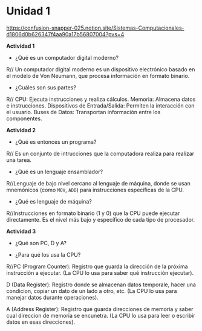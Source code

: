 # Unidad 1

https://confusion-snapper-025.notion.site/Sistemas-Computacionales-d1806d0b626347f4aa90a17b56807004?pvs=4

**Actividad 1**
- ¿Qué es un computador digital moderno?
  
R// Un computador digital moderno es un dispositivo electrónico basado en el modelo de Von Neumann, que procesa información en formato binario.

- ¿Cuáles son sus partes?
  
R// CPU: Ejecuta instrucciones y realiza cálculos.
Memoria: Almacena datos e instrucciones.
Dispositivos de Entrada/Salida: Permiten la interacción con el usuario.
Buses de Datos: Transportan información entre los componentes.

**Actividad 2**
- ¿Qué es entonces un programa?

R// Es un conjunto de intrucciones que la computadora realiza para realizar una tarea. 

- ¿Qué es un lenguaje ensamblador?

R//Lenguaje de bajo nivel cercano al lenguaje de máquina, donde se usan mnemónicos (como `MOV`, `ADD`) para instrucciones específicas de la CPU.

- ¿Qué es lenguaje de máquina?

R//Instrucciones en formato binario (1 y 0) que la CPU puede ejecutar directamente. Es el nivel más bajo y específico de cada tipo de procesador.

**Actividad 3**
- ¿Qué son PC, D y A?
  
- ¿Para qué los usa la CPU?

R//PC (Program Counter): Registro que guarda la dirección de la próxima instrucción a ejecutar. (La CPU lo usa para saber qué instrucción ejecutar).


D (Data Register): Registro donde se almacenan datos temporale, hacer una condicion, copiar un dato de un lado a otro, etc. (La CPU lo usa para manejar datos durante operaciones).


A (Address Register): Registro que guarda direcciones de memoria y saber cual direccion de memoria se encunetra. (La CPU lo usa para leer o escribir datos en esas direcciones).

